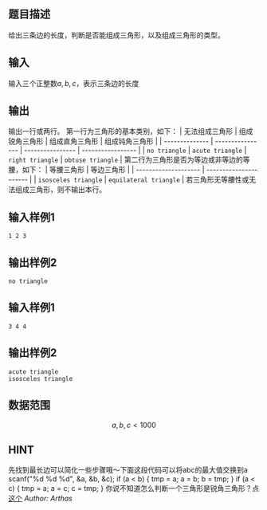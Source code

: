 ## 题目描述
给出三条边的长度，判断是否能组成三角形，以及组成三角形的类型。
## 输入
输入三个正整数$a,b,c$，表示三条边的长度
## 输出
输出一行或两行。
第一行为三角形的基本类别，如下：
| 无法组成三角形 | 组成锐角三角形   | 组成直角三角形   | 组成钝角三角形    |
| -------------- | ---------------- | ---------------- | ----------------- |
| `no triangle`  | `acute triangle` | `right triangle` | `obtuse triangle` |
第二行为三角形是否为等边或非等边的等腰，如下：
| 等腰三角形           | 等边三角形             |
| -------------------- | ---------------------- |
| `isosceles triangle` | `equilateral triangle` |
若三角形无等腰性或无法组成三角形，则不输出本行。
## 输入样例1
    1 2 3
## 输出样例2
    no triangle
## 输入样例1
    3 4 4
## 输出样例2
    acute triangle
    isosceles triangle
## 数据范围
$$
a,b,c<1000
$$
## HINT
先找到最长边可以简化一些步骤哦～下面这段代码可以将abc的最大值交换到a
    scanf(\"%d %d %d\", &a, &b, &c);
    if (a < b)
    {
            tmp = a;
        a = b;
        b = tmp;
    }
    if (a < c)
    {
            tmp = a;
        a = c;
        c = tmp;
    }
你说不知道怎么判断一个三角形是锐角三角形？点[这个](https://zhidao.baidu.com/question/1990626677829705747.html)
*Author: Arthas*